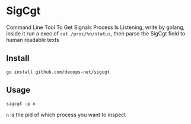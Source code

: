 # SigCgt

Command Line Tool To Get Signals Process Is Listening, write by golang,
inside it run a exec of `cat /proc/%n/status`, then parse the SigCgt field to human readable texts

## Install 
```
go install github.com/deoops-net/sigcgt
```


## Usage

```
sigcgt -p n

```

`n` is the pid of which process you want to inspect


